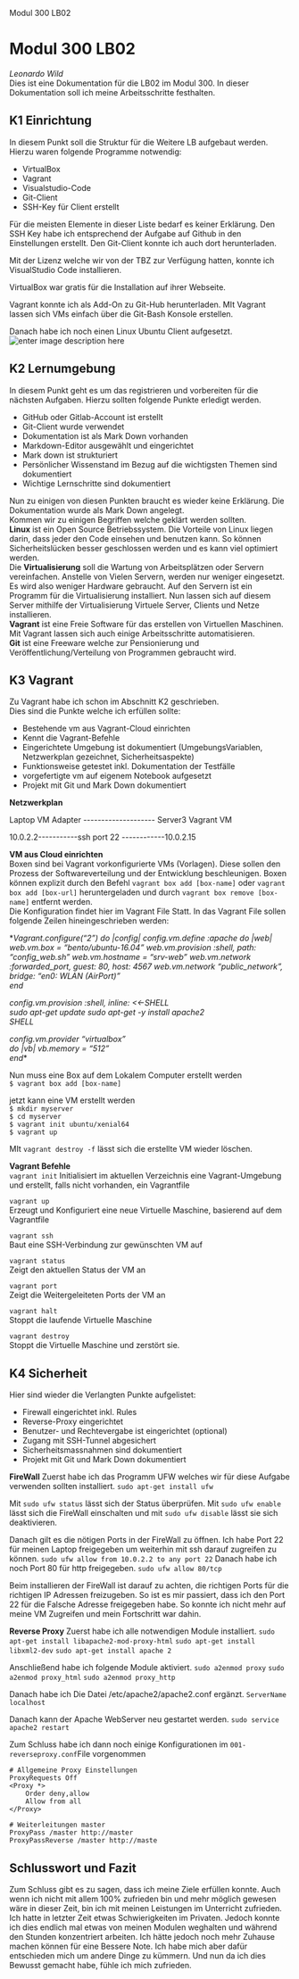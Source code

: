 Modul 300 LB02

# Modul 300 LB02

_Leonardo Wild_  
Dies ist eine Dokumentation für die LB02 im Modul 300. In dieser Dokumentation soll ich meine Arbeitsschritte festhalten.

## K1 Einrichtung

In diesem Punkt soll die Struktur für die Weitere LB aufgebaut werden. Hierzu waren folgende Programme notwendig:

-   VirtualBox
-   Vagrant 
- Visualstudio-Code
-   Git-Client
-   SSH-Key für Client erstellt

Für die meisten Elemente in dieser Liste bedarf es keiner Erklärung. Den SSH Key habe ich entsprechend der Aufgabe auf Github in den Einstellungen erstellt. Den Git-Client konnte ich auch dort herunterladen.

Mit der Lizenz welche wir von der TBZ zur Verfügung hatten, konnte ich VisualStudio Code installieren.  

VirtualBox war gratis für die Installation auf ihrer Webseite.

Vagrant konnte ich als Add-On zu Git-Hub herunterladen. MIt Vagrant lassen sich VMs einfach über die Git-Bash Konsole erstellen.

Danach habe ich noch einen Linux Ubuntu Client aufgesetzt.  
![enter image description here](https://upload.wikimedia.org/wikipedia/commons/thumb/a/a7/Ubuntu_19.10_Desktop.png/1200px-Ubuntu_19.10_Desktop.png)

## K2 Lernumgebung

In diesem Punkt geht es um das registrieren und vorbereiten für die nächsten Aufgaben. Hierzu sollten folgende Punkte erledigt werden.

-   GitHub oder Gitlab-Account ist erstellt
-   Git-Client wurde verwendet
-   Dokumentation ist als Mark Down vorhanden
-   Markdown-Editor ausgewählt und eingerichtet
-   Mark down ist strukturiert
-   Persönlicher Wissenstand im Bezug auf die wichtigsten Themen sind dokumentiert
-   Wichtige Lernschritte sind dokumentiert

Nun zu einigen von diesen Punkten braucht es wieder keine Erklärung. Die Dokumentation wurde als Mark Down angelegt.  
Kommen wir zu einigen Begriffen welche geklärt werden sollten.  
**Linux** ist ein Open Source Betriebssystem. Die Vorteile von Linux liegen darin, dass jeder den Code einsehen und benutzen kann. So können Sicherheitslücken besser geschlossen werden und es kann viel optimiert werden.  
Die **Virtualisierung** soll die Wartung von Arbeitsplätzen oder Servern vereinfachen. Anstelle von Vielen Servern, werden nur weniger eingesetzt. Es wird also weniger Hardware gebraucht. Auf den Servern ist ein Programm für die Virtualisierung installiert. Nun lassen sich auf diesem Server mithilfe der Virtualisierung Virtuele Server, Clients und Netze installieren.  
**Vagrant** ist eine Freie Software für das erstellen von Virtuellen Maschinen. Mit Vagrant lassen sich auch einige Arbeitsschritte automatisieren.  
**Git** ist eine Freeware welche zur Pensionierung und Veröffentlichung/Verteilung von Programmen gebraucht wird.

## K3 Vagrant

Zu Vagrant habe ich schon im Abschnitt K2 geschrieben.  
Dies sind die Punkte welche ich erfüllen sollte:

-   Bestehende vm aus Vagrant-Cloud einrichten
-   Kennt die Vagrant-Befehle
-   Eingerichtete Umgebung ist dokumentiert (UmgebungsVariablen, Netzwerkplan gezeichnet, Sicherheitsaspekte)
-   Funktionsweise getestet inkl. Dokumentation der Testfälle
-   vorgefertigte vm auf eigenem Notebook aufgesetzt
-   Projekt mit Git und Mark Down dokumentiert

**Netzwerkplan**

Laptop VM Adapter -------------------- Server3 Vagrant VM
   
   10.0.2.2-----------ssh port 22 ------------10.0.2.15
  
**VM aus Cloud einrichten**  
Boxen sind bei Vagrant vorkonfigurierte VMs (Vorlagen). Diese sollen den Prozess der Softwareverteilung und der Entwicklung beschleunigen. Boxen können explizit durch den Befehl `vagrant box add [box-name]` oder `vagrant box add [box-url]` heruntergeladen und durch `vagrant box remove [box-name]` entfernt werden.  
Die Konfiguration findet hier im Vagrant File Statt. In das Vagrant File sollen folgende Zeilen hineingeschrieben werden:

*_Vagrant.configure(“2”) do |config| config.vm.define :apache do |web| web.vm.box = “bento/ubuntu-16.04” web.vm.provision :shell, path: “config\_web.sh” web.vm.hostname = “srv-web” web.vm.network :forwarded\_port, guest: 80, host: 4567 web.vm.network “public_network”, bridge: “en0: WLAN (AirPort)”  
end_

_config.vm.provision :shell, inline: <<-SHELL  
sudo apt-get update sudo apt-get -y install apache2  
SHELL_

_config.vm.provider “virtualbox”  
do |vb| vb.memory = “512”  
end_*

Nun muss eine Box auf dem Lokalem Computer erstellt werden  
`$ vagrant box add [box-name]`

jetzt kann eine VM erstellt werden  
`$ mkdir myserver`  
`$ cd myserver`  
`$ vagrant init ubuntu/xenial64`  
`$ vagrant up`

MIt `vagrant destroy -f` lässt sich die erstellte VM wieder löschen.

**Vagrant Befehle**  
`vagrant init` Initialisiert im aktuellen Verzeichnis eine Vagrant-Umgebung und erstellt, falls nicht vorhanden, ein Vagrantfile

`vagrant up`  
Erzeugt und Konfiguriert eine neue Virtuelle Maschine, basierend auf dem Vagrantfile

`vagrant ssh`  
Baut eine SSH-Verbindung zur gewünschten VM auf

`vagrant status`  
Zeigt den aktuellen Status der VM an

`vagrant port`  
Zeigt die Weitergeleiteten Ports der VM an

`vagrant halt`  
Stoppt die laufende Virtuelle Maschine

`vagrant destroy`  
Stoppt die Virtuelle Maschine und zerstört sie.


## K4 Sicherheit
Hier sind wieder die Verlangten Punkte aufgelistet:

-   Firewall eingerichtet inkl. Rules
-   Reverse-Proxy eingerichtet
-   Benutzer- und Rechtevergabe ist eingerichtet (optional)
-   Zugang mit SSH-Tunnel abgesichert
-   Sicherheitsmassnahmen sind dokumentiert
-   Projekt mit Git und Mark Down dokumentiert

**FireWall**
Zuerst habe ich das Programm UFW welches wir für diese Aufgabe verwenden sollten installiert.
`sudo apt-get install ufw`

Mit `sudo ufw status` lässt sich der Status überprüfen. Mit `sudo ufw enable` lässt sich die FireWall einschalten und mit `sudo ufw disable` lässt sie sich deaktivieren.

Danach gilt es die nötigen Ports in der FireWall zu öffnen. Ich habe Port 22 für meinen Laptop freigegeben um weiterhin mit ssh darauf zugreifen zu können.
 `sudo ufw allow from 10.0.2.2 to any port 22`
Danach habe ich noch Port 80 für http freigegeben. 
`sudo ufw allow 80/tcp`

Beim installieren der FireWall ist darauf zu achten, die richtigen Ports für die richtigen IP Adressen freizugeben. So ist es mir passiert, dass ich den Port 22 für die Falsche Adresse freigegeben habe. So konnte ich nicht mehr auf meine VM Zugreifen und mein Fortschritt war dahin.

**Reverse Proxy**
Zuerst habe ich alle notwendigen Module installiert.
`sudo apt-get install libapache2-mod-proxy-html`
`sudo apt-get install libxml2-dev`
`sudo apt-get install apache 2`

Anschließend habe ich folgende Module aktiviert.
`sudo a2enmod proxy`
`sudo a2enmod proxy_html`
 `sudo a2enmod proxy_http`

Danach habe ich Die Datei /etc/apache2/apache2.conf ergänzt.
`ServerName localhost`

Danach kann der Apache WebServer neu gestartet werden.
`sudo service apache2 restart`

Zum Schluss habe ich dann noch einige Konfigurationen im `001-reverseproxy.conf`File vorgenommen

    # Allgemeine Proxy Einstellungen
    ProxyRequests Off
    <Proxy *>
        Order deny,allow
        Allow from all
    </Proxy>

    # Weiterleitungen master
    ProxyPass /master http://master
    ProxyPassReverse /master http://maste

## Schlusswort und Fazit

Zum Schluss gibt es zu sagen, dass ich meine Ziele erfüllen konnte. Auch wenn ich nicht mit allem 100% zufrieden bin und mehr möglich gewesen wäre in dieser Zeit, bin ich mit meinen Leistungen im Unterricht zufrieden. Ich hatte in letzter Zeit etwas Schwierigkeiten im Privaten. Jedoch konnte ich dies endlich mal etwas von meinen Modulen weghalten und während den Stunden konzentriert arbeiten. Ich hätte jedoch noch mehr Zuhause machen können für eine Bessere Note. Ich habe mich aber dafür entschieden mich um andere Dinge zu kümmern. Und nun da ich dies Bewusst gemacht habe, fühle ich mich zufrieden.
